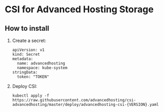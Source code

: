 # CSI for Advanced Hosting Storage

## How to install


1. Create a secret:
   ```
   apiVersion: v1
   kind: Secret
   metadata:
     name: advancedhosting
     namespace: kube-system
   stringData:
     token: "TOKEN"
   ```
2. Deploy CSI:
   ```
   kubectl apply -f https://raw.githubusercontent.com/advancedhosting/csi-advancedhosting/master/deploy/advancedhosting-csi-{VERSION}.yaml
   ```
